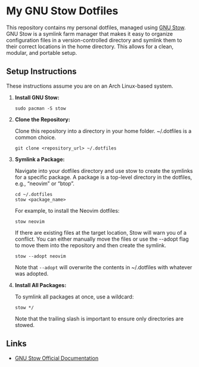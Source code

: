 # My GNU Stow Dotfiles

This repository contains my personal dotfiles, managed using [GNU Stow][1]. GNU
Stow is a symlink farm manager that makes it easy to organize configuration
files in a version-controlled directory and symlink them to their correct
locations in the home directory. This allows for a clean, modular, and portable
setup.

## Setup Instructions

These instructions assume you are on an Arch Linux-based system.

1. **Install GNU Stow:**

   ```
   sudo pacman -S stow
   ```

2. **Clone the Repository:**

   Clone this repository into a directory in your home folder. ~/.dotfiles is a common choice.

   ```
   git clone <repository_url> ~/.dotfiles
   ```

3. **Symlink a Package:**

   Navigate into your dotfiles directory and use stow to create the symlinks for
   a specific package. A package is a top-level directory in the dotfiles, e.g.,
   “neovim” or “btop”.

   ```
   cd ~/.dotfiles
   stow <package_name>
   ```

   For example, to install the Neovim dotfiles:

   ```
   stow neovim
   ```

   If there are existing files at the target location, Stow will warn you of a
   conflict. You can either manually move the files or use the --adopt flag to
   move them into the repository and then create the symlink.

   ```
   stow --adopt neovim
   ```

   Note that `--adopt` will overwrite the contents in ~/.dotfiles with whatever
   was adopted.

4. **Install All Packages:**

   To symlink all packages at once, use a wildcard:

   ```
   stow */
   ```

   Note that the trailing slash is important to ensure only directories are stowed.

## Links

- [GNU Stow Official Documentation][1]

[1]: https://www.gnu.org/software/stow/

<!-- vim: set textwidth=80 spell spelllang=en: -->
